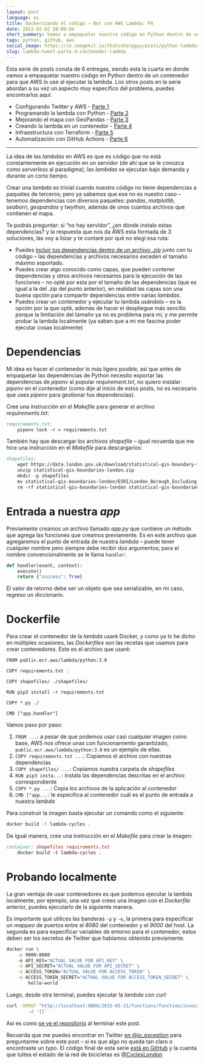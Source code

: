 ```yaml
---
layout: post
language: es
title: Dockerizando el código – Bot con AWS Lambda: P4
date: 2022-02-02 10:00:04
short_summary: Vamos a empaquetar nuestro código en Python dentro de un contenedor para que AWS lo use al ejecutar la lambda.
tags: python, github, aws
social_image: https://ik.imagekit.io/thatcsharpguy/posts/python-lambdas/cycles-part-4_ck6phbCDbl.jpg
slug: lambda-tweet-parte-4-contenedor-lambda
--- 
```


Esta serie de posts consta de 6 entregas, siendo esta la cuarta en donde vamos a empaquetar nuestro código en Python dentro de un contenedor para que AWS lo use al ejecutar la lambda. Los otros posts en la serie abordan a su vez un aspecto muy específico del problema, puedes encontrarlos aquí:

 - Configurando Twitter y AWS - [Parte 1](/lambda-tweet-parte-1-github-aws-twitter)
 - Programando la lambda con Python - [Parte 2](/lambda-tweet-parte-2-python)
 - Mejorando el mapa con GeoPandas - [Parte 3](/lambda-tweet-parte-3-mapas-geopandas)
 - Creando la lambda en un contenedor - [Parte 4](/lambda-tweet-parte-4-contenedor-lambda)
 - Infraestructura con Terraform - [Parte 5](/lambda-tweet-parte-5-terraform)
 - Automatización con GitHub Actions - [Parte 6](/lambda-tweet-parte-6-github-actions)

---

La idea de las *lambdas* en AWS es que es código que no está constantemente en ejecución en un servidor (de ahí que se le conozca como *serverless* al paradigma); las *lambdas* se ejecutan bajo demanda y durante un corto tiempo.

Crear una *lambda* es trivial cuando nuestro código no tiene dependencias a paquetes de terceros; pero ya sabemos que ese no es nuestro caso – tenemos dependencias con diversos paquetes: *pandas*, *matplotlib*, *seaborn*, *geopandas* y *twython*, además de unos cuantos archivos que contienen el mapa.

Te podrás preguntar: si “no hay servidor”, ¿en dónde instalo estas dependencias? y la respuesta que nos da AWS esta formada de 3 soluciones, las voy a listar y te contaré por qué no elegí esa ruta:

- Puedes [incluir tus dependencias dentro de un archivo *.zip*](https://docs.aws.amazon.com/lambda/latest/dg/python-package.html) junto con tu código – las dependencias y archivos necesarios exceden el tamaño máximo soportado.
- Puedes crear algo conocido como capas, que pueden contener dependencias y otros archivos necesarios para la ejecución de las funciones – no opté por esta por el tamaño de las dependencias (que es igual a la del *.zip* del punto anterior), en realidad las capas son una buena opción para compartir dependencias entre varias *lambdas*.
- Puedes crear un contenedor y ejecutar tu lambda usándolo – es la opción por la que opté, además de hacer el despliegue más sencillo porque la limitación del tamaño ya no es problema para mi, y me permite probar la lambda localmente (ya saben que a mi me fascina poder ejecutar cosas localmente)

# Dependencias

Mi idea es hacer el contenedor lo más ligero posible, así que antes de empaquetar las dependencias de Python necesito exportar las dependencias de *pipenv* al popular *requirement.txt*, no quiero instalar *pipenv* en el contenedor (como dije al inicio de estos posts, no es necesario que uses *pipenv* para gestionar tus dependencias).

Cree una instrucción en el *Makefile* para generar el archivo *requirements.txt*:

```makefile
requirements.txt:
	pipenv lock -r > requirements.txt
```

También hay que descargar los archivos *shapefile* – igual recuerda que me hice una instrucción en el *Makefile* para descargarlos:

```makefile
shapefiles:
	wget https://data.london.gov.uk/download/statistical-gis-boundary-files-london/9ba8c833-6370-4b11-abdc-314aa020d5e0/statistical-gis-boundaries-london.zip
	unzip statistical-gis-boundaries-london.zip
	mkdir -p shapefiles
	mv statistical-gis-boundaries-london/ESRI/London_Borough_Excluding_MHW* shapefiles/
	rm -rf statistical-gis-boundaries-london statistical-gis-boundaries-london.zip
```

# Entrada a nuestra *app*

Previamente creamos un archivo llamado *app.py* que contiene un método que agrega las funciones que creamos previamente. Es en este archivo que agregaremos el punto de entrada de nuestra *lambda* – puede tener cualquier nombre pero siempre debe recibir dos argumentos; para el nombre convencionalmente se le llama `handler`:

```python
def handler(event, context):
    execute()
    return {"success": True}
```

El valor de retorno debe ser un objeto que sea serializable, en mi caso, regreso un diccionario.

# Dockerfile

Para crear el contenedor de la *lambda* usaré Docker, y como ya lo he dicho en múltiples ocasiones, las *Dockerfiles* son las recetas que usamos para crear contenedores. Este es el archivo que usaré:

```docker
FROM public.ecr.aws/lambda/python:3.8

COPY requirements.txt .

COPY shapefiles/ ./shapefiles/

RUN pip3 install -r requirements.txt

COPY *.py ./

CMD ["app.handler"]
```

Vamos paso por paso:

1. `FROM ...`:  a pesar de que podemos usar casi cualquier imagen como base, AWS nos ofrece unas con funcionamiento garantizado, `public.ecr.aws/lambda/python:3.8` es un ejemplo de ellas.
2. `COPY requirements.txt ...`: Copiamos el archivo con nuestras dependencias
3. `COPY shapefiles/ ...`: Copiamos nuestra carpeta de *shapefiles*
4. `RUN pip3 insta...`: instala las dependencias descritas en el archivo correspondiente
5. `COPY *.py ...`: Copia los archivos de la aplicación al contenedor
6. `CMD ["app...`: le especifica al contenedor cuál es el punto de entrada a nuestra *lambda*

Para construir la imagen basta ejecutar un comando como el siguiente:

```bash
docker build -t lambda-cycles .
```

De igual manera, cree una instrucción en el *Makefile* para crear la imagen:

```makefile
container: shapefiles requirements.txt
	docker build -t lambda-cycles .
```

# Probando localmente

La gran ventaja de usar contenedores es que podemos ejecutar la lambda localmente, por ejemplo, una vez que crees una imagen con el *Dockerfile* anterior, puedes ejecutarlo de la siguiente manera.

Es importante que utilices las banderas `-p` y `-e`, la primera para especificar un *mappeo* de puertos entre el *8080* del contenedor y el *9000* del host. La segunda es para especificar variables de entorno para el contenedor, estos deben ser los secretos de Twitter que habíamos obtenido previamente.

```bash
docker run \
    -p 9000:8080 
    -e API_KEY="ACTUAL VALUE FOR API_KEY" \
    -e API_SECRET="ACTUAL VALUE FOR API_SECRET" \
    -e ACCESS_TOKEN="ACTUAL VALUE FOR ACCESS_TOKEN" \
    -e ACCESS_TOKEN_SECRET="ACTUAL VALUE FOR ACCESS_TOKEN_SECRET" \
        hello-world
```

Luego, desde otra terminal, puedes ejecutar la *lambda* con *curl:*

```bash
curl -XPOST "http://localhost:9000/2015-03-31/functions/function/invocations" \
		-d '{}'
```

Así es como [se ve el repositorio](https://github.com/fferegrino/tweeting-cycles-lambda/tree/part-3-dockerise) al terminar este post.

Recuerda que me puedes encontrar en Twitter [en @io_exception](https://twitter.com/io_exception) para preguntarme sobre este post – si es que algo no queda tan claro o encontraste un *typo*. El código final de esta serie [está en GitHub](https://github.com/fferegrino/tweeting-cycles-lambda) y la cuenta que tuitea el estado de la red de bicicletas es [@CyclesLondon](https://twitter.com/CyclesLondon) 
